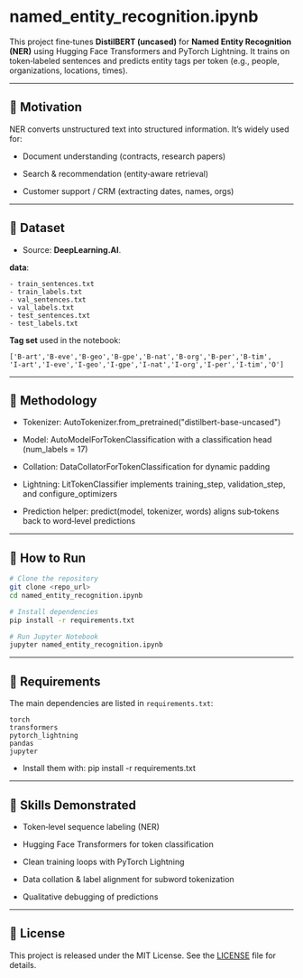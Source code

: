 # named_entity_recognition.ipynb

This project fine‑tunes **DistilBERT (uncased)** for **Named Entity Recognition (NER)** using Hugging Face Transformers and PyTorch Lightning. It trains on token‑labeled sentences and predicts entity tags per token (e.g., people, organizations, locations, times).

---

## 🔹 Motivation
NER converts unstructured text into structured information. It’s widely used for:

- Document understanding (contracts, research papers)

- Search & recommendation (entity‑aware retrieval)

- Customer support / CRM (extracting dates, names, orgs)

---

## 🔹 Dataset
- Source: **DeepLearning.AI**.

**data**:
```
- train_sentences.txt
- train_labels.txt
- val_sentences.txt
- val_labels.txt
- test_sentences.txt
- test_labels.txt
``` 

**Tag set** used in the notebook:
```
['B-art','B-eve','B-geo','B-gpe','B-nat','B-org','B-per','B-tim',
'I-art','I-eve','I-geo','I-gpe','I-nat','I-org','I-per','I-tim','O']
```

---

## 🔹 Methodology
- Tokenizer: AutoTokenizer.from_pretrained("distilbert-base-uncased")

- Model: AutoModelForTokenClassification with a classification head (num_labels = 17)

- Collation: DataCollatorForTokenClassification for dynamic padding

- Lightning: LitTokenClassifier implements training_step, validation_step, and configure_optimizers

- Prediction helper: predict(model, tokenizer, words) aligns sub‑tokens back to word‑level predictions

---

## 🔹 How to Run
```bash
# Clone the repository
git clone <repo_url>
cd named_entity_recognition.ipynb

# Install dependencies
pip install -r requirements.txt

# Run Jupyter Notebook
jupyter named_entity_recognition.ipynb
```

---

## 🔹 Requirements
The main dependencies are listed in `requirements.txt`:

```
torch
transformers
pytorch_lightning
pandas
jupyter
```

- Install them with:
pip install -r requirements.txt


---


## 🔹 Skills Demonstrated
- Token‑level sequence labeling (NER)

- Hugging Face Transformers for token classification

- Clean training loops with PyTorch Lightning

- Data collation & label alignment for subword tokenization

- Qualitative debugging of predictions


---

## 🔹 License
This project is released under the MIT License. See the [LICENSE](LICENSE) file for details.

